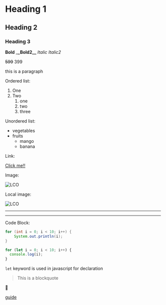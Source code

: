 # Heading 1

## Heading 2

### Heading 3

**Bold** \_**\_Bold2\_\_**
_Italic_ _Italic2_

~~599~~ 399

this is a paragraph

Ordered list:

1. One
2. Two
   1. one
   2. two
   3. three

Unordered list:

- vegetables
- fruits
  - mango
  - banana

Link:

[Click me!!](https://www.google.com "google")

Image:

![LCO](https://learncodeonline.in/mascot.png)

Local image:

![LCO](./Screenshot%202022-07-17%20105041.png)

---

---

Code Block:

```Java
for (int i = 0; i < 10; i++) {
    System.out.println(i);
}
```

```javascript
for (let i = 0; i < 10; i++) {
  console.log(i);
}
```

`let` keyword is used in javascript for declaration

> This is a blockquote

:mango:

[guide](https://hashnode.com/draft/62dbca67cf7a8a6d54f06d9d)
